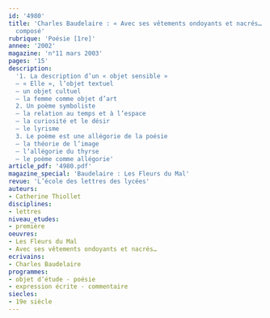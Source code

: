 ```yaml
---
id: '4980'
title: 'Charles Baudelaire : « Avec ses vêtements ondoyants et nacrés… », 27. Commentaire
  composé'
rubrique: 'Poésie [1re]'
annee: '2002'
magazine: 'n°11 mars 2003'
pages: '15'
description: 
  '1. La description d’un « objet sensible »
  – « Elle », l’objet textuel
  – un objet cultuel
  – la femme comme objet d’art
  2. Un poème symboliste
  – la relation au temps et à l’espace
  – la curiosité et le désir
  – le lyrisme
  3. Le poème est une allégorie de la poésie
  – la théorie de l’image
  – l’allégorie du thyrse
  – le poème comme allégorie'
article_pdf: '4980.pdf'
magazine_special: 'Baudelaire : Les Fleurs du Mal'
revue: 'L’école des lettres des lycées'
auteurs:
- Catherine Thiollet
disciplines:
- lettres
niveau_etudes:
- première
oeuvres:
- Les Fleurs du Mal
- Avec ses vêtements ondoyants et nacrés…
ecrivains:
- Charles Baudelaire
programmes:
- objet d’étude - poésie
- expression écrite - commentaire
siecles:
- 19e siècle
---
```

